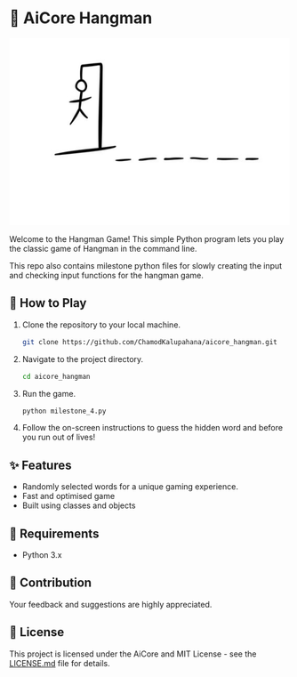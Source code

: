 # 🚀 AiCore Hangman

![Alt text](image_hangman.png)

Welcome to the Hangman Game! This simple Python program lets you play the classic game of Hangman in the command line.

This repo also contains milestone python files for slowly creating the input and checking input functions for the hangman game.

## 🏁 How to Play

1. Clone the repository to your local machine.
   ```bash
   git clone https://github.com/ChamodKalupahana/aicore_hangman.git
   ```

2. Navigate to the project directory.
   ```bash
   cd aicore_hangman
   ```

3. Run the game.
   ```bash
   python milestone_4.py
   ```

4. Follow the on-screen instructions to guess the hidden word and before you run out of lives!

## ✨ Features

- Randomly selected words for a unique gaming experience.
- Fast and optimised game
- Built using classes and objects

## 🙌 Requirements

- Python 3.x

## 🤝  Contribution

Your feedback and suggestions are highly appreciated.

## 📄 License

This project is licensed under the AiCore and MIT License - see the [LICENSE.md](LICENSE.md) file for details.


